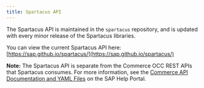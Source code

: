 ```yaml
---
title: Spartacus API
---
```


The Spartacus API is maintained in the `spartacus` repository, and is updated with every minor release of the Spartacus libraries.

You can view the current Spartacus API here: [https://sap.github.io/spartacus/](https://sap.github.io/spartacus/)

**Note:** The Spartacus API is separate from the Commerce OCC REST APIs that Spartacus consumes. For more information, see the [Commerce API Documentation and YAML Files](https://help.sap.com/viewer/c5613bd3cc9942efb74d017b40eb0892/latest/en-US/18caa4b5c32c4bcf8b38c6260c0f30e8.html) on the SAP Help Portal.
